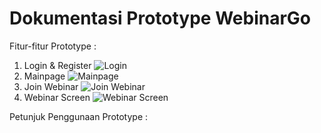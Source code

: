 # Dokumentasi Prototype WebinarGo

Fitur-fitur Prototype :
  1. Login & Register
![Login](https://github.com/user-attachments/assets/c7d39f1e-d533-4420-83f3-ffaefb3150d5)
  2. Mainpage
![Mainpage](https://github.com/user-attachments/assets/68b78813-0b89-46fc-99c4-9874e7bebbd4)
  3. Join Webinar
![Join Webinar](https://github.com/user-attachments/assets/8906ead4-c446-451e-9096-034f54860af7)
  4. Webinar Screen
![Webinar Screen](https://github.com/user-attachments/assets/a17a0efc-983e-4a7e-9c21-9e5c943a832f)

Petunjuk Penggunaan Prototype :
